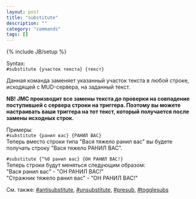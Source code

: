 ```yaml
---
layout: post
title: "substitute"
description: ""
category: "commands"
tags: []
---
```

{% include JB/setup %}

Syntax:  
`#substitute {участок текста} {текст}`

Данная команда заменяет указанный участок текста в любой строке, исходящей с MUD-сервера, на заданный текст.

**NB! JMC производит все замены текста _до_ проверки на совпадение поступившей с сервера строки на триггера. Поэтому вы можете настраивать ваши триггера на тот текст, который получается после замены исходных строк.**

Примеры:  
`#substitute {ранил вас} {РАНИЛ ВАС}`  
Теперь вместо строки типа "Вася тяжело ранил вас" вы будете получать строку "Вася тяжело РАНИЛ ВАС".

`#substitute {^%0 ранил вас} {ОН РАНИЛ ВАС!}`  
Теперь строки будут меняться следующим образом:  
"Вася ранил вас" - "ОН РАНИЛ ВАС!"  
"Стражник тяжело ранил вас" - "ОН РАНИЛ ВАС!"  

См. также: [#antisubstitute](#antisubstitute), [#unsubstitute](#unsubstitute), [#presub](#presub), [#togglesubs](#togglesubs)